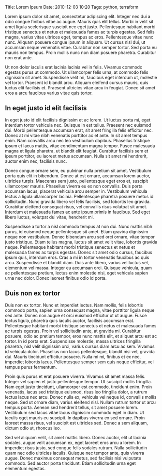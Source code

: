 Title: Lorem Ipsum
Date: 2010-12-03 10:20
Tags: python, terraform

Lorem ipsum dolor sit amet, consectetur adipiscing elit. Integer nec dui a odio congue finibus vitae ac augue. Mauris quis elit tellus. Morbi in velit sit amet ligula scelerisque suscipit nec eget justo. Pellentesque habitant morbi tristique senectus et netus et malesuada fames ac turpis egestas. Sed felis magna, varius vitae ultrices eget, tempus ac eros. Pellentesque vitae nunc nunc. Aliquam posuere congue ipsum in aliquam. Ut cursus nisl dui, ut accumsan neque venenatis vitae. Curabitur non semper tortor. Sed porta eu mauris non tempus. Proin mollis nunc non diam posuere pharetra. Curabitur non erat ante.

Ut non dolor iaculis erat lacinia lacinia vel in felis. Vivamus commodo egestas purus ut commodo. Ut ullamcorper felis urna, at commodo felis dignissim sit amet. Suspendisse velit mi, faucibus eget interdum ut, molestie vel tortor. Praesent id blandit arcu. Aliquam eleifend cursus mauris, quis luctus elit facilisis et. Praesent ultricies vitae arcu in feugiat. Donec sit amet eros a arcu faucibus varius vitae quis tortor.

## In eget justo id elit facilisis

In eget justo id elit facilisis dignissim et ac lorem. Ut luctus porta mi, eget interdum tortor vehicula nec. Quisque in est tellus. Praesent nec euismod dui. Morbi pellentesque accumsan erat, sit amet fringilla felis efficitur nec. Donec at mi vitae nibh venenatis porttitor ac et ante. In sit amet tempus enim. Nam convallis arcu nec leo vestibulum dapibus. Phasellus tristique ipsum et lacus mattis, vitae condimentum magna tempor. Fusce malesuada magna et ligula pharetra, ut blandit elit feugiat. Curabitur facilisis sem et ipsum porttitor, eu laoreet metus accumsan. Nulla sit amet mi hendrerit, auctor enim nec, facilisis nunc.

Donec congue ornare sem, eu pulvinar nulla pretium sit amet. Vestibulum porta quis elit in bibendum. Donec at est ornare, accumsan lorem auctor, ultricies turpis. Maecenas sem justo, pellentesque eget eros et, suscipit ullamcorper mauris. Phasellus viverra eu ex non convallis. Duis porta accumsan lacus, placerat vehicula arcu semper in. Vestibulum vehicula lectus a ligula ullamcorper lacinia. Pellentesque pharetra posuere metus id sollicitudin. Nunc gravida libero vel felis facilisis, sed lobortis leo gravida. Curabitur eleifend consequat risus, vel convallis risus volutpat sit amet. Interdum et malesuada fames ac ante ipsum primis in faucibus. Sed eget libero luctus, volutpat dui vitae, hendrerit mi.

Suspendisse a tortor a nisl commodo tempus at non dui. Nunc mattis nibh purus, id euismod neque pellentesque sit amet. Etiam gravida dignissim neque non vestibulum. Donec bibendum arcu sed orci ornare, vitae tempor justo tristique. Etiam tellus magna, luctus sit amet velit vitae, lobortis gravida neque. Pellentesque habitant morbi tristique senectus et netus et malesuada fames ac turpis egestas. Donec sit amet odio cursus, faucibus ipsum quis, interdum eros. Cras a mi in tortor venenatis faucibus ac quis arcu. Suspendisse et blandit diam. Duis ante libero, varius vel luctus vel, elementum vel massa. Integer eu accumsan orci. Quisque vehicula, quam ac pellentesque pretium, lectus enim molestie nisi, eget vehicula sapien urna nec dolor. Donec laoreet finibus odio id porta.

## Duis non ex tortor
Duis non ex tortor. Nunc et imperdiet lectus. Nam mollis, felis lobortis commodo porta, sapien urna consequat magna, vitae porttitor ligula neque sed ante. Donec non augue et orci euismod efficitur ut ut augue. Fusce lectus ligula, pharetra quis iaculis auctor, facilisis accumsan erat. Pellentesque habitant morbi tristique senectus et netus et malesuada fames ac turpis egestas. Proin vel sollicitudin ante, at gravida mi. Curabitur posuere, odio ac pretium tempor, eros nunc mattis elit, et aliquet arcu est ac tortor. In id porta erat. Suspendisse molestie, massa ultrices fringilla pharetra, nisl velit dignissim orci, varius cursus diam arcu ac sem. Vivamus id vehicula dolor. Phasellus non lacus pellentesque, blandit nisi vel, gravida dui. Mauris tincidunt efficitur posuere. Nulla mi mi, finibus et ex nec, imperdiet lobortis lacus. Pellentesque semper sem quis neque efficitur, vel tempus purus fermentum.

Proin quis purus et erat posuere viverra. Vivamus sit amet massa felis. Integer vel sapien et justo pellentesque tempor. Ut suscipit mollis fringilla. Nam eget justo tincidunt, ullamcorper est commodo, tincidunt enim. Proin venenatis, lacus sed tristique euismod, risus leo fringilla dolor, a rutrum lectus lacus nec arcu. Donec nulla ex, vehicula vel neque id, convallis mollis neque. Sed ut ornare diam, varius eleifend nisl. Nullam rutrum tortor ut arcu tempus porta. Aenean sed hendrerit tellus, sit amet posuere lorem. Vestibulum sed lacus vitae lacus dignissim commodo eget in diam. Ut iaculis eget mauris eu suscipit. In dapibus viverra ex sed ornare. Proin laoreet massa risus, vel suscipit est ultricies sed. Donec a sem aliquam, dictum odio ut, rhoncus leo.

Sed vel aliquam velit, sit amet mattis libero. Donec auctor, elit ut lacinia sodales, augue velit accumsan ex, eget laoreet eros arcu a lorem. In imperdiet risus justo, sed congue felis sodales rutrum. Nulla sollicitudin quam nec odio ultricies iaculis. Quisque nec tempor ante, quis viverra augue. Donec maximus consequat metus, sed facilisis nisi vulputate commodo. Sed auctor porta tincidunt. Etiam sollicitudin urna eget elementum egestas.
